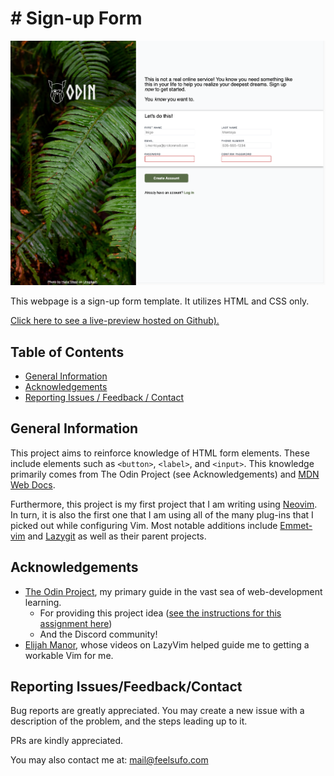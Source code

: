 # # Sign-up Form

![A screenshot showing a preview of the sign-up form.](screenshots/screenshot.png "Sign-up Form Preview")

This webpage is a sign-up form template. It utilizes HTML and CSS only.

[Click here to see a live-preview hosted on Github).](https://mononoken.github.io/sign-up-form/)

## Table of Contents

- [General Information](#general-information)
- [Acknowledgements](#acknowledgements)
- [Reporting Issues / Feedback / Contact](#reporting-issuesfeedbackcontact)

## General Information

This project aims to reinforce knowledge of HTML form elements. These include elements such as `<button>`, `<label>`, and `<input>`. This knowledge primarily comes from The Odin Project (see Acknowledgements) and [MDN Web Docs](https://developer.mozilla.org/en-US/docs/Learn/Forms).

Furthermore, this project is my first project that I am writing using [Neovim](https://neovim.io/). In turn, it is also the first one that I am using all of the many plug-ins that I picked out while configuring Vim. Most notable additions include [Emmet-vim](https://github.com/mattn/emmet-vim) and [Lazygit](https://github.com/kdheepak/lazygit.nvim) as well as their parent projects.

## Acknowledgements

- [The Odin Project](https://www.theodinproject.com), my primary guide in the vast sea of web-development learning.
  - For providing this project idea ([see the instructions for this assignment here](https://www.theodinproject.com/lessons/intermediate-html-and-css-sign-up-form))
  - And the Discord community!
- [Elijah Manor](https://www.youtube.com/@ElijahManor), whose videos on LazyVim helped guide me to getting a workable Vim for me.

## Reporting Issues/Feedback/Contact

Bug reports are greatly appreciated. You may create a new issue with a description of the problem, and the steps leading up to it.

PRs are kindly appreciated.

You may also contact me at: mail@feelsufo.com

